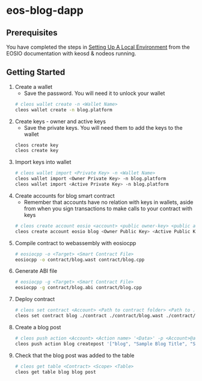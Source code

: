 # eos-blog-dapp

## Prerequisites

You have completed the steps in [
Setting Up A Local Environment](https://github.com/EOSIO/eos/wiki/Local-Environment) from the EOSIO documentation with keosd & nodeos running.

## Getting Started

1.  Create a wallet
    * Save the password. You will need it to unlock your wallet
    ```bash
    # cleos wallet create -n <Wallet Name>
    cleos wallet create -n blog.platform
    ```
2.  Create keys - owner and active keys
    * Save the private keys. You will need them to add the keys to the wallet
    ```bash
    cleos create key
    cleos create key
    ```
3.  Import keys into wallet
    ```bash
    # cleos wallet import <Private Key> -n <Wallet Name>
    cleos wallet import <Owner Private Key> -n blog.platform
    cleos wallet import <Active Private Key> -n blog.platform
    ```
4.  Create accounts for blog smart contract
    * Remember that accounts have no relation with keys in wallets, aside from when you sign transactions to make calls to your contract with keys
    ```bash
    # cleos create account eosio <account> <public owner-key> <public active-key>
    cleos create account eosio blog <Owner Public Key> <Active Public Key>
    ```
5.  Compile contract to webassembly with eosiocpp
    ```bash
    # eosiocpp -o <Target> <Smart Contract File>
    eosiocpp -o contract/blog.wast contract/blog.cpp
    ```
6.  Generate ABI file
    ```bash
    # eosiocpp -g <Target> <Smart Contract File>
    eosiocpp -g contract/blog.abi contract/blog.cpp
    ```
7.  Deploy contract
    ```bash
    # cleos set contract <Account> <Path to contract folder> <Path to .wast file> <Path to .abi file>
    cleos set contract blog ./contract ./contract/blog.wast ./contract/blog.abi
    ```
8.  Create a blog post
    ```bash
    # cleos push action <Account> <Action name> '<Data>' -p <Account>@active
    cleos push action blog createpost '["blog", "Sample Blog Title", "Sample blog content blah blah", "misc"]' -p blog@active
    ```
9.  Check that the blog post was added to the table
    ```bash
    # cleos get table <Contract> <Scope> <Table>
    cleos get table blog blog post
    ```
